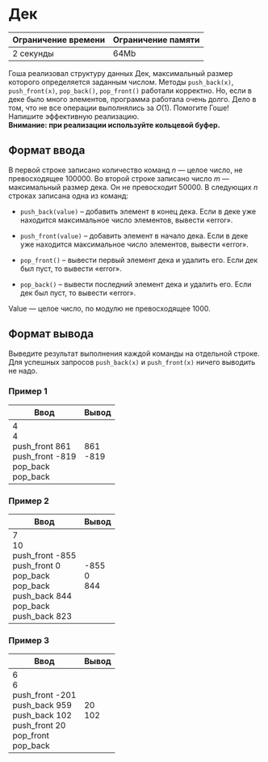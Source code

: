# Дек

| Ограничение времени | Ограничение памяти |
|---------------------|--------------------|
| 2 секунды           | 64Mb               |

Гоша реализовал структуру данных Дек, максимальный размер которого определяется заданным числом. Методы `push_back(x)`, `push_front(x)`, `pop_back()`, `pop_front()` работали корректно. Но, если в деке было много элементов, программа работала очень долго. Дело в том, что не все операции выполнялись за $O(1)$. Помогите Гоше! Напишите эффективную реализацию.<br>
**Внимание: при реализации используйте кольцевой буфер.**

## Формат ввода

В первой строке записано количество команд $n$ — целое число, не превосходящее $100000$. Во второй строке записано число $m$ — максимальный размер дека. Он не превосходит $50000$. В следующих $n$ строках записана одна из команд:

 * `push_back(value)` – добавить элемент в конец дека. Если в деке уже находится максимальное число элементов, вывести «error».

 * `push_front(value)` – добавить элемент в начало дека. Если в деке уже находится максимальное число элементов, вывести «error».

 * `pop_front()` – вывести первый элемент дека и удалить его. Если дек был пуст, то вывести «error».

 * `pop_back()` – вывести последний элемент дека и удалить его. Если дек был пуст, то вывести «error».

Value — целое число, по модулю не превосходящее $1000$.

## Формат вывода

Выведите результат выполнения каждой команды на отдельной строке. Для успешных запросов `push_back(x)` и `push_front(x)` ничего выводить не надо.

### Пример 1

| Ввод                                                                | Вывод       |
|---------------------------------------------------------------------|-------------|
| 4<br>4<br>push_front 861<br>push_front -819<br>pop_back<br>pop_back | 861<br>-819 |

### Пример 2

| Ввод                                                                                                             | Вывод            |
|------------------------------------------------------------------------------------------------------------------|------------------|
| 7<br>10<br>push_front -855<br>push_front 0<br>pop_back<br>pop_back<br>push_back 844<br>pop_back<br>push_back 823 | -855<br>0<br>844 |

### Пример 3

| Ввод                                                                                                  | Вывод     |
|-------------------------------------------------------------------------------------------------------|-----------|
| 6<br>6<br>push_front -201<br>push_back 959<br>push_back 102<br>push_front 20<br>pop_front<br>pop_back | 20<br>102 |
